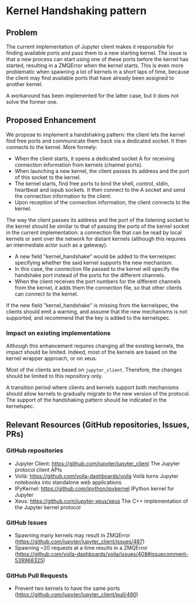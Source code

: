 # Kernel Handshaking pattern

## Problem

The current implementation of Jupyter client makes it responsible for finding available ports and pass them to a new starting kernel. The issue is that a new process can start using one of these ports before the kernel has started, resulting in a ZMQError when the kernel starts. This is even more problematic when spawning a lot of kernels in a short laps of time, because the client may find available ports that have already been assigned to another kernel.

A workaround has been implemented for the latter case, but it does not solve the former one.

## Proposed Enhancement

We propose to implement a handshaking pattern: the client lets the kernel find free ports and communicate them back via a dedicated socket. It then connects to the kernel. More formely:

- When the client starts, it opens a dedicated socket A for receiving connection information from kernels (channel ports).
- When launching a new kernel, the client passes its address and the port of this socket to the kernel.
- The kernel starts, find free ports to bind the shell, control, stdin, heartbeat and iopub sockets. It then connect to the A socket and send the connection information to the client.
- Upon reception of the connection information, the client connects to the kernel.

The way the client passes its address and the port of the listening socket to the kernel should be similar to that of passing the ports of the kernel socket in the current implementation: a connection file that can be read by local kernels or sent over the network for distant kernels (although this requires an intermediate actor such as a gateway).

- A new field "kernel_handshake" would be added to the kernelspec specifying whether the said kernel supports the new mechanism.
- In this case, the connection file passed to the kernel will specify the handshake port instead of the ports for the different channels.
- When the client receives the port numbers for the different channels from the kernel, it adds them the connection file, so that other clients can connect to the kernel.

If the new field "kernel_handshake" is missing from the kernelspec, the clients should emit a warning, and assume that the new mechanisms is not supported, and recommend that the key is added to the kernelspec.

### Impact on existing implementations

Although this enhancement requires changing all the existing kernels, the impact should be limited. Indeed, most of the kernels are based on the kernel wrapper approach, or on xeus.

Most of the clients are based on `jupyter_client`. Therefore, the changes should be limited to this repository only.

A transition period where clients and kernels support both mechanisms should allow kernels to gradually migrate to the new version of the protocol. The support of the handshaking pattern should be indicated in the kernelspec.

## Relevant Resources (GitHub repositories, Issues, PRs)

### GitHub repositories

- Jupyter Client: https://github.com/jupyter/jupyter_client
The Jupyter protocol client APIs
- Voilà: https://github.com/voila-dashboards/voila
Voilà turns Jupyter notebooks into standalone web applications
- IPyKernel: https://github.com/ipython/ipykernel
IPython kernel for Jupyter
- Xeus: https://github.com/jupyter-xeus/xeus
The C++ implementation of the Jupyter kernel protocol

### GitHub Issues

- Spawning many kernels may result in ZMQError (https://github.com/jupyter/jupyter_client/issues/487)
- Spawning ~20 requests at a time results in a ZMQError  (https://github.com/voila-dashboards/voila/issues/408#issuecomment-539968325)

### GitHub Pull Requests

- Prevent two kernels to have the same ports (https://github.com/jupyter/jupyter_client/pull/490)
